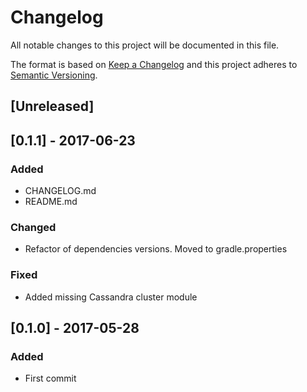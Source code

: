 # Changelog
All notable changes to this project will be documented in this file.

The format is based on [Keep a Changelog](http://keepachangelog.com/en/1.0.0/)
and this project adheres to [Semantic Versioning](http://semver.org/spec/v2.0.0.html).

## [Unreleased]

## [0.1.1] - 2017-06-23
### Added
- CHANGELOG.md
- README.md

### Changed
- Refactor of dependencies versions. Moved to gradle.properties

### Fixed
- Added missing Cassandra cluster module

## [0.1.0] - 2017-05-28
### Added
- First commit

